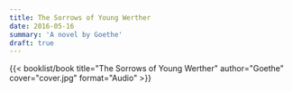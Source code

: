 ```yaml
---
title: The Sorrows of Young Werther
date: 2016-05-16
summary: 'A novel by Goethe'
draft: true
---
```


{{< booklist/book
title="The Sorrows of Young Werther"
author="Goethe"
cover="cover.jpg"
format="Audio" >}}
